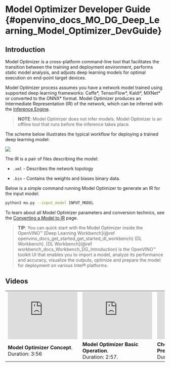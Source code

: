 # Model Optimizer Developer Guide {#openvino_docs_MO_DG_Deep_Learning_Model_Optimizer_DevGuide}

## Introduction 

Model Optimizer is a cross-platform command-line tool that facilitates the transition between the training and deployment environment, performs static model analysis, and adjusts deep learning models for optimal execution on end-point target devices.

Model Optimizer process assumes you have a network model trained using supported deep learning frameworks: Caffe*, TensorFlow*, Kaldi*, MXNet* or converted to the ONNX* format. Model Optimizer produces an Intermediate Representation (IR) of the network, which can be inferred with the [Inference Engine](../IE_DG/Deep_Learning_Inference_Engine_DevGuide.md).

> **NOTE**: Model Optimizer does not infer models. Model Optimizer is an offline tool that runs before the inference takes place.

The scheme below illustrates the typical workflow for deploying a trained deep learning model: 

![](img/workflow_steps.png)

The IR is a pair of files describing the model: 

*  <code>.xml</code> - Describes the network topology

*  <code>.bin</code> - Contains the weights and biases binary data.

Below is a simple command running Model Optimizer to generate an IR for the input model:

```sh
python3 mo.py --input_model INPUT_MODEL
```
To learn about all Model Optimizer parameters and conversion technics, see the [Converting a Model to IR](prepare_model/convert_model/Converting_Model.md) page.

> **TIP**: You can quick start with the Model Optimizer inside the OpenVINO™ [Deep Learning Workbench](@ref 
> openvino_docs_get_started_get_started_dl_workbench) (DL Workbench).
> [DL Workbench](@ref workbench_docs_Workbench_DG_Introduction) is the OpenVINO™ toolkit UI that enables you to
> import a model, analyze its performance and accuracy, visualize the outputs, optimize and prepare the model for 
> deployment on various Intel® platforms.

## Videos

<table>
  <tr>
    <td>
<iframe width="220" src="https://www.youtube.com/embed/Kl1ptVb7aI8" frameborder="0" allow="accelerometer; autoplay; encrypted-media; gyroscope; picture-in-picture" allowfullscreen></iframe>
</td>
<td>
    <iframe width="220" src="https://www.youtube.com/embed/BBt1rseDcy0" frameborder="0" allow="accelerometer; autoplay; clipboard-write; encrypted-media; gyroscope; picture-in-picture" allowfullscreen></iframe>
</td>
<td>
<iframe width="220" src="https://www.youtube.com/embed/RF8ypHyiKrY" frameborder="0" allow="accelerometer; autoplay; clipboard-write; encrypted-media; gyroscope; picture-in-picture" allowfullscreen></iframe>
</td>
  </tr>
  <tr>
    <td><strong>Model Optimizer Concept</strong>. <br>Duration: 3:56</td>
    <td><strong>Model Optimizer Basic<br> Operation</strong>. <br>Duration: 2:57.</td>
    <td><strong>Choosing the Right Precision</strong>. <br>Duration: 4:18.</td>
  </tr>
</table>

